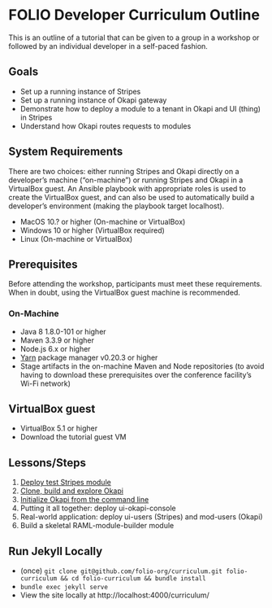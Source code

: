 # FOLIO Developer Curriculum Outline
This is an outline of a tutorial that can be given to a group in a workshop or followed by an individual developer in a self-paced fashion.

## Goals
* Set up a running instance of Stripes
* Set up a running instance of Okapi gateway
* Demonstrate how to deploy a module to a tenant in Okapi and UI (thing) in Stripes
* Understand how Okapi routes requests to modules

## System Requirements
There are two choices: either running Stripes and Okapi directly on a developer’s machine (“on-machine”) or running Stripes and Okapi in a VirtualBox guest.  An Ansible playbook with appropriate roles is used to create the VirtualBox guest, and can also be used to automatically build a developer’s environment (making the playbook target localhost).

* MacOS 10.? or higher (On-machine or VirtualBox)
* Windows 10 or higher (VirtualBox required)
* Linux (On-machine or VirtualBox)

## Prerequisites
Before attending the workshop, participants must meet these requirements.  When in doubt, using the VirtualBox guest machine is recommended.

### On-Machine
* Java 8 1.8.0-101 or higher
* Maven 3.3.9 or higher
* Node.js 6.x or higher
* [Yarn](https://yarnpkg.com/en/) package manager v0.20.3 or higher
* Stage artifacts in the on-machine Maven and Node repositories (to avoid having to download these prerequisites over the conference facility’s Wi-Fi network)

## VirtualBox guest
* VirtualBox 5.1 or higher
* Download the tutorial guest VM

## Lessons/Steps
1. [Deploy test Stripes module](01_deploy_test_stripes_module.md)
1. [Clone, build and explore Okapi](02_clone_build_and_explore_okapi.md)
1. [Initialize Okapi from the command line](03_initialize_okapi_from_the_command_line)
1. Putting it all together: deploy ui-okapi-console
1. Real-world application: deploy ui-users (Stripes) and mod-users (Okapi)
1. Build a skeletal RAML-module-builder module

## Run Jekyll Locally
* (once) `git clone git@github.com/folio-org/curriculum.git folio-curriculum && cd folio-curriculum && bundle install`
* `bundle exec jekyll serve`
* View the site locally at http://localhost:4000/curriculum/

